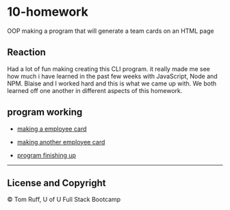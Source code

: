 # 10-homework
OOP making a program that will generate a team cards on an HTML page

## Reaction 
Had a lot of fun making creating this CLI program. it really made me see how much i have learned in the past few weeks with JavaScript, Node and NPM. Blaise and I worked hard and this is what we came up with. We both learned off one another in different aspects of this homework.


## program working

- [making a employee card](https://media.giphy.com/media/kDftBHKeQzfOG5LzzY/giphy.gif)

- [making another employee card](https://media.giphy.com/media/mD3vSYo10V70FLeGF3/giphy.gif)

- [program finishing up](https://media.giphy.com/media/hofA4biPBskbwGl96Z/giphy.gif)

---
##  License and Copyright 
© Tom Ruff, U of U Full Stack Bootcamp